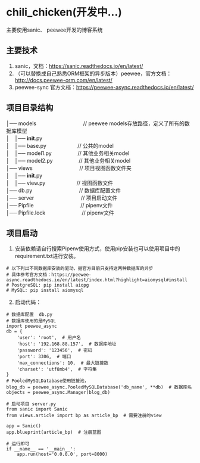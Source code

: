 # chili_chicken(开发中...)
主要使用sanic、 peewee开发的博客系统
## 主要技术
1. sanic，文档：https://sanic.readthedocs.io/en/latest/
2. （可以替换成自己熟悉ORM框架的异步版本）peewee，官方文档：http://docs.peewee-orm.com/en/latest/
3. peewee-sync 官方文档：https://peewee-async.readthedocs.io/en/latest/
## 项目目录结构
│── models　　　　　　　　　// peewee models存放路径，定义了所有的数据库模型 \
│　│──  __init__.py                                  \
│　│──  base.py　　　　　　// 公共的model \
│　│──  model1.py　　　　　// 其他业务相关model \
│　│──  model2.py　　　　　// 其他业务相关model \
│── views　　　　　　　　　// 项目视图函数文件夹 \
│　│──  __init__.py                                  \
│　│──  view.py　　　　　　// 视图函数文件 \
│── db.py　　　　　　　　　// 数据库配置文件 \
│── server　　　　　　　　　// 项目启动文件 \
│── Pipfile　　　　　　　　　// pipenv文件 \
│── Pipfile.lock　　　　　　　// pipenv文件

## 项目启动
1. 安装依赖请自行搜索Pipenv使用方式，使用pip安装也可以使用项目中的requirement.txt进行安装。
```cython
# 以下列出不同数据库安装的驱动，据官方目前只支持这两种数据库的异步
# 具体参考官方文档：https://peewee-async.readthedocs.io/en/latest/index.html?highlight=aiomysql#install
# PostgreSQL: pip install aiopg
# MySQL: pip install aiomysql
```
2. 启动代码：
```cython
# 数据库配置  db.py
# 数据库使用的是MySQL
import peewee_async
db = {
    'user': 'root',  # 用户名
    'host': '192.168.88.157',  # 数据库地址
    'password': '123456',  # 密码
    'port': 3306,  # 端口
    'max_connections': 10,  # 最大链接数
    'charset': 'utf8mb4',  # 字符集
}
# PooledMySQLDatabase使用链接池，
blog_db = peewee_async.PooledMySQLDatabase('db_name', **db)  # 数据库名
objects = peewee_async.Manager(blog_db)

# 启动项目 server.py
from sanic import Sanic
from views.article import bp as article_bp  # 需要注册的view

app = Sanic()
app.blueprint(article_bp)  # 注册蓝图

# 运行即可
if __name__ == '__main__':
    app.run(host='0.0.0.0', port=8000)
```